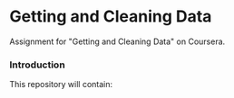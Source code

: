 # Getting and Cleaning Data
Assignment for "Getting and Cleaning Data" on Coursera.

### Introduction
This repository will contain:




